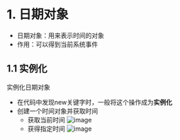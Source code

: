 # 1. 日期对象
 - 日期对象：用来表示时间的对象
 - 作用：可以得到当前系统事件

## 1.1 实例化
实例化日期对象
 - 在代码中发现new关键字时，一般将这个操作成为**实例化**
 - 创建一个时间对象并获取时间
    - 获取当前时间
   ![image](https://github.com/Happy-jianghui/Frontend-Learning/assets/98568967/96b4d9f7-8318-45ea-b3cb-0bbdfba46c0b)
    - 获得指定时间
   ![image](https://github.com/Happy-jianghui/Frontend-Learning/assets/98568967/3e223408-086e-46c0-b160-53ae86f8f02f)

